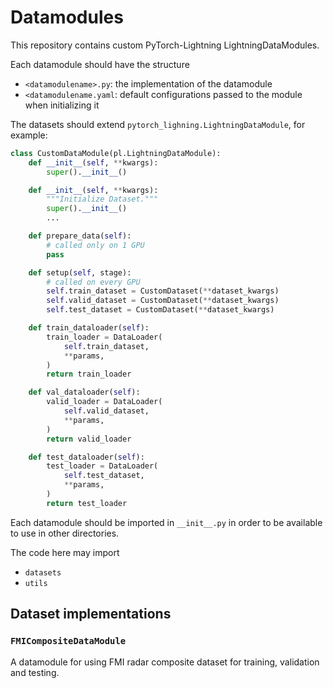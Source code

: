 # Datamodules

This repository contains custom PyTorch-Lightning LightningDataModules.

Each datamodule should have the structure

- `<datamodulename>.py`: the implementation of the datamodule
- `<datamodulename.yaml`: default configurations passed to the module when initializing it

The datasets should extend `pytorch_lighning.LightningDataModule`, for example:

```python
class CustomDataModule(pl.LightningDataModule):
    def __init__(self, **kwargs):
        super().__init__()

    def __init__(self, **kwargs):
        """Initialize Dataset."""
        super().__init__()
        ...

    def prepare_data(self):
        # called only on 1 GPU
        pass

    def setup(self, stage):
        # called on every GPU
        self.train_dataset = CustomDataset(**dataset_kwargs)
        self.valid_dataset = CustomDataset(**dataset_kwargs)
        self.test_dataset = CustomDataset(**dataset_kwargs)

    def train_dataloader(self):
        train_loader = DataLoader(
            self.train_dataset,
            **params,
        )
        return train_loader

    def val_dataloader(self):
        valid_loader = DataLoader(
            self.valid_dataset,
            **params,
        )
        return valid_loader

    def test_dataloader(self):
        test_loader = DataLoader(
            self.test_dataset,
            **params,
        )
        return test_loader
```

Each datamodule should be imported in `__init__.py` in order to be available to use in other directories.

The code here may import

- `datasets`
- `utils`

## Dataset implementations

### `FMICompositeDataModule`

A datamodule for using FMI radar composite dataset for training, validation and testing.
